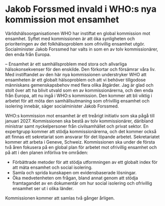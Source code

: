 # Jakob Forssmed invald i WHO:s nya kommission mot ensamhet

Världshälsoorganisationen WHO har instiftat en global kommission mot ensamhet. Syftet med kommissionen är att öka synligheten och prioriteringen av det folkhälsoproblem som ofrivillig ensamhet utgör. Socialminister Jakob Forssmed har valts in som en av tolv kommissionärer, den enda från Europa.

– Ensamhet är ett samhällsproblem med stora och allvarliga hälsokonsekvenser för den enskilde. Den förkortar och försämrar våra liv. Med instiftandet av den här nya kommissionen understryker WHO att ensamheten är ett globalt hälsoproblem och att vi behöver tillgodose människans gemenskapsbehov med flera olika åtgärder. Jag är glad och stolt över att ha blivit utvald som en av kommissionärerna, och den enda från Europa, att nu ingå i WHO:s kommission. Den kommer att bli viktig i arbetet för att möta den samhällsutmaning som ofrivillig ensamhet och isolering innebär, säger socialminister Jakob Forssmed.

WHO:s kommission mot ensamhet är ett treårigt initiativ som ska pågå till januari 2027. Kommissionen ska bestå av tolv kommissionärer, däribland ministrar samt nyckelpersoner från civilsamhället och privat sektor. En expertgrupp kommer att stödja kommissionärerna, och det kommer också att finnas ett sekretariat som ansvarar för det löpande arbetet. Sekretariatet kommer att arbeta i Geneve, Schweiz. Kommissionen ska under de första två åren fokusera på en global plan för arbetet mot ofrivillig ensamhet och på att i den planen införliva tre områden:

* Förbättrade metoder för att stödja utformningen av ett globalt index för att mäta ensamhet och social isolering.
* Samla och sprida kunskapen om evidensbaserade lösningar.
* Öka medvetenheten om frågan, bland annat genom att stödja framtagandet av en dokumentär om hur social isolering och ofrivillig ensamhet ser ut i olika länder.

Kommissionen kommer att samlas två gånger årligen.
